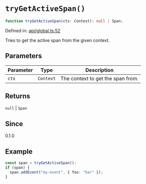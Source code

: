 # `tryGetActiveSpan()`

```ts
function tryGetActiveSpan(ctx: Context): null | Span;
```

Defined in: [api/global.ts:52](https://github.com/adobe/aio-lib-telemetry/blob/8f52cfa8868b711535e2b8726ef8da98982edbdf/source/api/global.ts#L52)

Tries to get the active span from the given context.

## Parameters

| Parameter | Type      | Description                       |
| --------- | --------- | --------------------------------- |
| `ctx`     | `Context` | The context to get the span from. |

## Returns

`null` \| `Span`

## Since

0.1.0

## Example

```ts
const span = tryGetActiveSpan();
if (span) {
  span.addEvent("my-event", { foo: "bar" });
}
```
